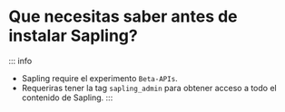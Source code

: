 # Que necesitas saber antes de instalar Sapling?

::: info
- Sapling require el experimento `Beta-APIs`.
- Requeriras tener la tag `sapling_admin` para obtener acceso a todo el contenido de Sapling.
:::